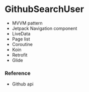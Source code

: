 # GithubSearchUser
- MVVM pattern
- Jetpack Navigation component
- LiveData
- Page list
- Coroutine
- Koin
- Retrofit
- Glide
 
### Reference
 - Github api

